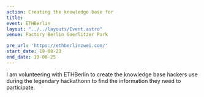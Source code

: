 ```yaml
---
action: Creating the knowledge base for
title:
event: ETHBerlin
layout: "../../layouts/Event.astro"
venue: Factory Berlin Goerlitzer Park

pre_url: 'https://ethberlinzwei.com/'
start_date: 19-08-23
end_date: 19-08-25
---
```


I am volunteering with ETHBerlin to create the knowledge base hackers use during the legendary hackathonn to find the information they need to participate.

